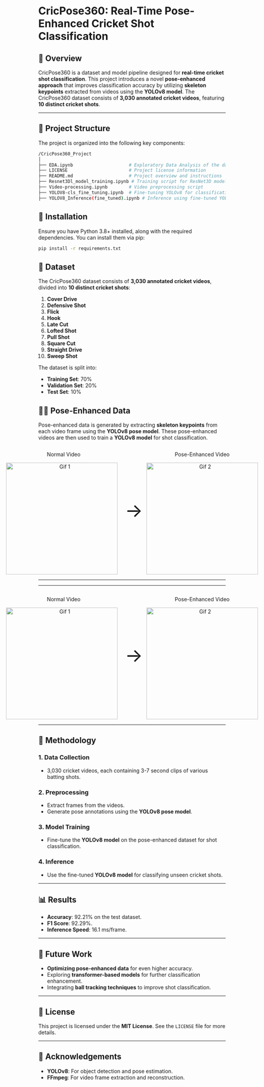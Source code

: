 # CricPose360: Real-Time Pose-Enhanced Cricket Shot Classification

## 🌟 **Overview**

CricPose360 is a dataset and model pipeline designed for **real-time cricket shot classification**. This project introduces a novel **pose-enhanced approach** that improves classification accuracy by utilizing **skeleton keypoints** extracted from videos using the **YOLOv8 model**. The CricPose360 dataset consists of **3,030 annotated cricket videos**, featuring **10 distinct cricket shots**.

---

## 📂 **Project Structure**

The project is organized into the following key components:

```bash
/CricPose360_Project
│
├── EDA.ipynb                     # Exploratory Data Analysis of the dataset
├── LICENSE                       # Project license information
├── README.md                     # Project overview and instructions
├── Resnet3Dl_model_training.ipynb # Training script for ResNet3D model
├── Video-processing.ipynb        # Video preprocessing script
├── YOLOV8-cls_fine_tuning.ipynb  # Fine-tuning YOLOv8 for classification
├── YOLOV8_Inference(fine_tuned).ipynb # Inference using fine-tuned YOLOv8 model
```

## 🚀 Installation

Ensure you have Python 3.8+ installed, along with the required dependencies. You can install them via pip:

```bash
pip install -r requirements.txt
``` 

## 🎥 **Dataset**

The CricPose360 dataset consists of **3,030 annotated cricket videos**, divided into **10 distinct cricket shots**:

1. **Cover Drive**
2. **Defensive Shot**
3. **Flick**
4. **Hook**
5. **Late Cut**
6. **Lofted Shot**
7. **Pull Shot**
8. **Square Cut**
9. **Straight Drive**
10. **Sweep Shot**

The dataset is split into:
- **Training Set**: 70%
- **Validation Set**: 20%
- **Test Set**: 10%


## 🏃‍♂️ **Pose-Enhanced Data**

Pose-enhanced data is generated by extracting **skeleton keypoints** from each video frame using the **YOLOv8 pose model**. These pose-enhanced videos are then used to train a **YOLOv8 model** for shot classification.

<div style="display: flex; align-items: center; justify-content: center;">
  <div style="text-align: center;">
    <p>Normal Video</p>
    <img src="./images/flick_0015_norm.gif" alt="Gif 1" width="300" style="margin-right: 10px;">
  </div>
  <span style="font-size: 50px; margin-left: 10px; margin-right: 10px;">→</span>
  <div style="text-align: center;">
    <p>Pose-Enhanced Video</p>
    <img src="./images/flick_0015_pose.gif" alt="Gif 2" width="300">
  </div>
</div>


-----
-----

<div style="display: flex; align-items: center; justify-content: center;">
  <div style="text-align: center;">
    <p>Normal Video</p>
    <img src="./images/sweep_0002_norm.gif" alt="Gif 1" width="300" style="margin-right: 10px;">
  </div>
  <span style="font-size: 50px; margin-left: 10px; margin-right: 10px;">→</span>
  <div style="text-align: center;">
    <p>Pose-Enhanced Video</p>
    <img src="./images/sweep_0002_pose.gif" alt="Gif 2" width="300">
  </div>
</div>

---

## 🔬 **Methodology**

### **1. Data Collection**
- 3,030 cricket videos, each containing 3-7 second clips of various batting shots.

### **2. Preprocessing**
- Extract frames from the videos.
- Generate pose annotations using the **YOLOv8 pose model**.

### **3. Model Training**
- Fine-tune the **YOLOv8 model** on the pose-enhanced dataset for shot classification.

### **4. Inference**
- Use the fine-tuned **YOLOv8 model** for classifying unseen cricket shots.

---

## 📊 **Results**

- **Accuracy**: 92.21% on the test dataset.
- **F1 Score**: 92.29%.
- **Inference Speed**: 16.1 ms/frame.

---

## 🚀 **Future Work**

- **Optimizing pose-enhanced data** for even higher accuracy.
- Exploring **transformer-based models** for further classification enhancement.
- Integrating **ball tracking techniques** to improve shot classification.

---

## 📝 **License**

This project is licensed under the **MIT License**. See the `LICENSE` file for more details.

---

## 🙏 **Acknowledgements**

- **YOLOv8**: For object detection and pose estimation.
- **FFmpeg**: For video frame extraction and reconstruction.
